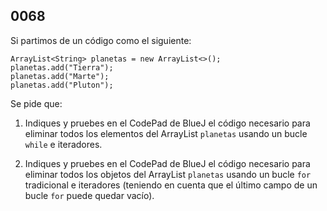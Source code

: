 ## 0068

Si partimos de un código como el siguiente:

    ArrayList<String> planetas = new ArrayList<>();
    planetas.add("Tierra");
    planetas.add("Marte");
    planetas.add("Pluton");

Se pide que:

1. Indiques y pruebes en el CodePad de BlueJ el código necesario para eliminar todos los elementos del ArrayList `planetas` usando un bucle `while` e iteradores.

2. Indiques y pruebes en el CodePad de BlueJ el código necesario para eliminar todos los objetos del ArrayList `planetas` usando un bucle `for` tradicional e iteradores (teniendo en cuenta que el último campo de un bucle `for` puede quedar vacío).
